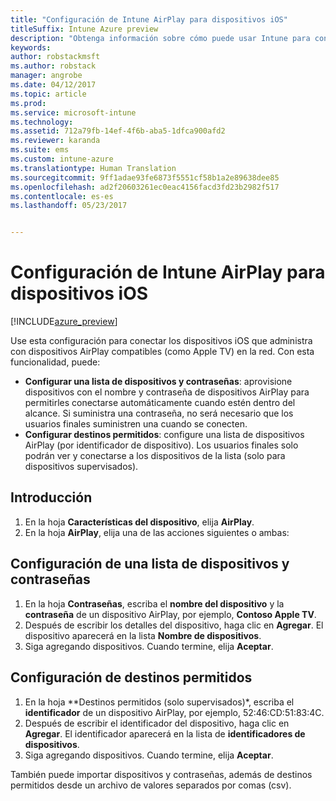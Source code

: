 ```yaml
---
title: "Configuración de Intune AirPlay para dispositivos iOS"
titleSuffix: Intune Azure preview
description: "Obtenga información sobre cómo puede usar Intune para conectar automáticamente dispositivos iOS a dispositivos AirPlay compatibles."
keywords: 
author: robstackmsft
ms.author: robstack
manager: angrobe
ms.date: 04/12/2017
ms.topic: article
ms.prod: 
ms.service: microsoft-intune
ms.technology: 
ms.assetid: 712a79fb-14ef-4f6b-aba5-1dfca900afd2
ms.reviewer: karanda
ms.suite: ems
ms.custom: intune-azure
ms.translationtype: Human Translation
ms.sourcegitcommit: 9ff1adae93fe6873f5551cf58b1a2e89638dee85
ms.openlocfilehash: ad2f20603261ec0eac4156facd3fd23b2982f517
ms.contentlocale: es-es
ms.lasthandoff: 05/23/2017


---
```


# <a name="intune-airplay-settings-for-ios-devices"></a>Configuración de Intune AirPlay para dispositivos iOS

[!INCLUDE[azure_preview](./includes/azure_preview.md)]

Use esta configuración para conectar los dispositivos iOS que administra con dispositivos AirPlay compatibles (como Apple TV) en la red.
Con esta funcionalidad, puede:

- **Configurar una lista de dispositivos y contraseñas**: aprovisione dispositivos con el nombre y contraseña de dispositivos AirPlay para permitirles conectarse automáticamente cuando estén dentro del alcance. Si suministra una contraseña, no será necesario que los usuarios finales suministren una cuando se conecten.
- **Configurar destinos permitidos**: configure una lista de dispositivos AirPlay (por identificador de dispositivo). Los usuarios finales solo podrán ver y conectarse a los dispositivos de la lista (solo para dispositivos supervisados).

## <a name="get-started"></a>Introducción

1. En la hoja **Características del dispositivo**, elija **AirPlay**.
2. En la hoja **AirPlay**, elija una de las acciones siguientes o ambas:

## <a name="configure-a-device-and-password-list"></a>Configuración de una lista de dispositivos y contraseñas

1. En la hoja **Contraseñas**, escriba el **nombre del dispositivo** y la **contraseña** de un dispositivo AirPlay, por ejemplo, **Contoso Apple TV**.
2. Después de escribir los detalles del dispositivo, haga clic en **Agregar**. El dispositivo aparecerá en la lista **Nombre de dispositivos**.
3. Siga agregando dispositivos. Cuando termine, elija **Aceptar**.


## <a name="configure-allowed-destinations"></a>Configuración de destinos permitidos

1. En la hoja **Destinos permitidos (solo supervisados)*, escriba el **identificador** de un dispositivo AirPlay, por ejemplo, 52:46:CD:51:83:4C.
2. Después de escribir el identificador del dispositivo, haga clic en **Agregar**. El identificador aparecerá en la lista de **identificadores de dispositivos**.
3. Siga agregando dispositivos. Cuando termine, elija **Aceptar**.

También puede importar dispositivos y contraseñas, además de destinos permitidos desde un archivo de valores separados por comas (csv).



